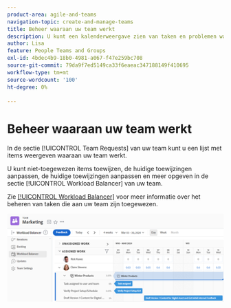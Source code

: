 ```yaml
---
product-area: agile-and-teams
navigation-topic: create-and-manage-teams
title: Beheer waaraan uw team werkt
description: U kunt een kalenderweergave zien van taken en problemen waaraan uw team momenteel werkt. U kunt niet-toegewezen items toewijzen, huidige toewijzingen aanpassen, huidige toewijzingen aanpassen en meer.
author: Lisa
feature: People Teams and Groups
exl-id: 4bdec4b9-18b0-4981-a067-f47e259bc708
source-git-commit: 79da9f7ed5149ca33f6eaeac347188149f410695
workflow-type: tm+mt
source-wordcount: '100'
ht-degree: 0%

---
```


# Beheer waaraan uw team werkt

In de sectie [!UICONTROL Team Requests] van uw team kunt u een lijst met items weergeven waaraan uw team werkt.

U kunt niet-toegewezen items toewijzen, de huidige toewijzingen aanpassen, de huidige toewijzingen aanpassen en meer opgeven in de sectie [!UICONTROL Workload Balancer] van uw team.

Zie [[!UICONTROL Workload Balancer]](../../resource-mgmt/workload-balancer/assign-work-in-workload-balancer.md) voor meer informatie over het beheren van taken die aan uw team zijn toegewezen.

![&#x200B; pagina van het Team die de Balancer van de Werkbelasting toont &#x200B;](assets/team-page-workload-balancer.png)
